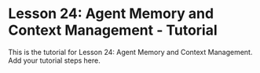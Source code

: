 # Lesson 24: Agent Memory and Context Management - Tutorial

This is the tutorial for Lesson 24: Agent Memory and Context Management. Add your tutorial steps here.
